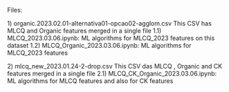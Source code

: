 
<p>
Files:

<p>
1) organic.2023.02.01-alternativa01-opcao02-agglom.csv
	This CSV has MLCQ and Organic features merged in a single file
	1.1) MLCQ_2023.03.06.ipynb: ML algorithms for MLCQ_2023 features on this dataset	
	1.2) MLCQ_Organic_2023.03.06.ipynb: ML algorithms for MLCQ_2023 features	

<p>
2) mlcq_new_2023.01.24-2-drop.csv
	This CSV das MLCQ , Organic and CK features merged in a single file 
	2.1) MLCQ_CK_Organic_2023.03.06.ipynb: ML algorithms for MLCQ features and also for CK features	
	
	

